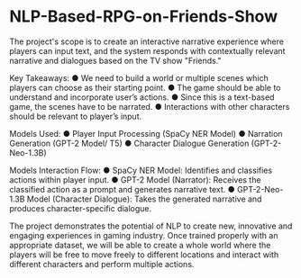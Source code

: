 # NLP-Based-RPG-on-Friends-Show
The project's scope is to create an interactive narrative experience where players can input text, and the system responds with contextually relevant narrative and dialogues based on the TV show "Friends."

Key Takeaways:
● We need to build a world or multiple scenes which players can
choose as their starting point.
● The game should be able to understand and incorporate user’s
actions.
● Since this is a text-based game, the scenes have to be narrated.
● Interactions with other characters should be relevant to player’s
input.

Models Used:
● Player Input Processing (SpaCy NER Model)
● Narration Generation (GPT-2 Model/ T5)
● Character Dialogue Generation (GPT-2-Neo-1.3B)

Models Interaction Flow:
● SpaCy NER Model: Identifies and classifies actions within player input.
● GPT-2 Model (Narrator): Receives the classified action as a prompt and generates narrative text.
● GPT-2-Neo-1.3B Model (Character Dialogue): Takes the generated narrative and produces character-specific dialogue.

The project demonstrates the potential of NLP to create new, innovative and engaging experiences in gaming industry. Once trained properly with an appropriate dataset, we will be able to create a whole world where the players will be free to move freely to different locations and interact with different characters and perform multiple actions.
 

